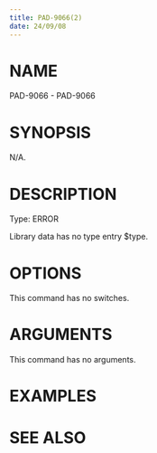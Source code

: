 ```yaml
---
title: PAD-9066(2)
date: 24/09/08
---
```


# NAME

PAD-9066 - PAD-9066

# SYNOPSIS

N/A.

# DESCRIPTION

Type: ERROR

Library data has no type entry $type.

# OPTIONS

This command has no switches.

# ARGUMENTS

This command has no arguments.

# EXAMPLES

# SEE ALSO
